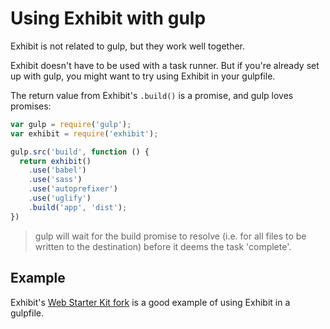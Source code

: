 # Using Exhibit with gulp

Exhibit is not related to gulp, but they work well together.

Exhibit doesn't have to be used with a task runner. But if you're already set up with gulp, you might want to try using Exhibit in your gulpfile.

The return value from Exhibit's `.build()` is a promise, and gulp loves promises:

```js
var gulp = require('gulp');
var exhibit = require('exhibit');

gulp.src('build', function () {
  return exhibit()
    .use('babel')
    .use('sass')
    .use('autoprefixer')
    .use('uglify')
    .build('app', 'dist');
})
```

> gulp will wait for the build promise to resolve (i.e. for all files to be written to the destination) before it deems the task 'complete'.


## Example

Exhibit's [Web Starter Kit fork](https://github.com/exhibitjs/exhibit-wsk) is a good example of using Exhibit in a gulpfile.
